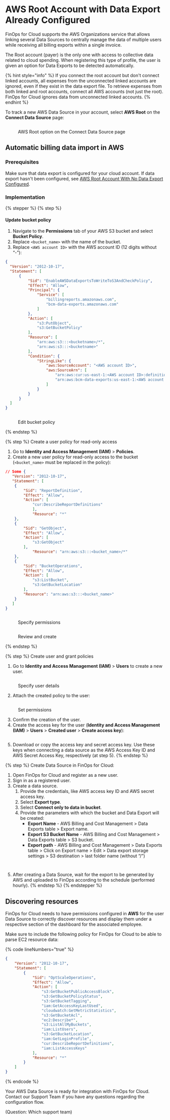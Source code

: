 # AWS Root Account with Data Export Already Configured

FinOps for Cloud supports the AWS Organizations service that allows linking several Data Sources to centrally manage the data of multiple users while receiving all billing exports within a single invoice.

The Root account (payer) is the only one with access to collective data related to cloud spending. When registering this type of profile, the user is given an option for Data Exports to be detected automatically.

{% hint style="info" %}
If you connect the root account but don't connect linked accounts, all expenses from the unconnected linked accounts are ignored, even if they exist in the data export file. To retrieve expenses from both linked and root accounts, connect all AWS accounts (not just the root). FinOps for Cloud ignores data from unconnected linked accounts.
{% endhint %}

To track a new AWS Data Source in your account, select **AWS Root** on the **Connect Data Source** page:&#x20;

<figure><img src="../../../../.gitbook/assets/finops_aws_root.png" alt=""><figcaption><p>AWS Root option on the Connect Data Source page</p></figcaption></figure>

## Automatic billing data import in AWS <a href="#automatic-billing-data-import-in-aws" id="automatic-billing-data-import-in-aws"></a>

### Prerequisites

Make sure that data export is configured for your cloud account. If data export hasn't been configured, see [AWS Root Account With No Data Export Configured](aws-root-account-with-no-data-export-configured.md).

### Implementation

{% stepper %}
{% step %}
#### Update bucket policy

1. Navigate to the **Permissions** tab of your AWS S3 bucket and select **Bucket Policy**.
2. Replace `<bucket_name>` with the name of the bucket.
3. Replace `<AWS account ID>` with the AWS account ID (12 digits without “-”):

```json
{
  "Version": "2012-10-17", 
  "Statement": [
      {
          "Sid": "EnableAWSDataExportsToWriteToS3AndCheckPolicy",
          "Effect": "Allow",
          "Principal": {
              "Service": [
                  "billingreports.amazonaws.com",
                  "bcm-data-exports.amazonaws.com"
              ]
          },
          "Action": [
              "s3:PutObject",
              "s3:GetBucketPolicy"
          ],
          "Resource": [
              "arn:aws:s3:::<bucketname>/*",
              "arn:aws:s3:::<bucketname>"
          ],
          "Condition": {
              "StringLike": {
                  "aws:SourceAccount": "<AWS account ID>",
                  "aws:SourceArn": [
                      "arn:aws:cur:us-east-1:<AWS account ID>:definition/*",
                      "arn:aws:bcm-data-exports:us-east-1:<AWS account ID>:export/*"
                  ]
              }
          }
      }
  ]
}
```

<figure><img src="../../../../.gitbook/assets/aws_edit_bucket_policy.png" alt=""><figcaption><p>Edit bucket policy</p></figcaption></figure>
{% endstep %}

{% step %}
Create a user policy for read-only access

1. Go to **Identity and Access Management (IAM)** > **Policies**.
2. Create a new user policy for read-only access to the bucket (`<bucket_name>` must be replaced in the policy):

```json
// Some {
   "Version": "2012-10-17",
   "Statement": [
    {
        "Sid": "ReportDefinition",
        "Effect": "Allow",
        "Action": [
            "cur:DescribeReportDefinitions"
            ],
            "Resource": "*"
    },
    {
        "Sid": "GetObject",
        "Effect": "Allow",
        "Action": [
            "s3:GetObject"
        ],
            "Resource": "arn:aws:s3:::<bucket_name>/*"
    },
    {
        "Sid": "BucketOperations",
        "Effect": "Allow",
        "Action": [
            "s3:ListBucket",
            "s3:GetBucketLocation"
        ],
        "Resource": "arn:aws:s3:::<bucket_name>"
    }
   ]
}
```

<figure><img src="../../../../.gitbook/assets/aws_add_permissions.png" alt=""><figcaption><p>Specify permissions</p></figcaption></figure>

<figure><img src="../../../../.gitbook/assets/aws_policy_details.png" alt=""><figcaption><p>Review and create</p></figcaption></figure>
{% endstep %}

{% step %}
Create user and grant policies

1. Go to **Identity and Access Management (IAM)** > **Users** to create a new user.

<figure><img src="../../../../.gitbook/assets/aws_user_details.png" alt=""><figcaption><p>Specify user details</p></figcaption></figure>

2. Attach the created policy to the user:

<figure><img src="../../../../.gitbook/assets/policy_attach.png" alt=""><figcaption><p>Set permissions</p></figcaption></figure>

3. Confirm the creation of the user.
4. Create the access key for the user (**Identity and Access Management (IAM)** > **Users** > **Created user** > **Create access key**):&#x20;

<figure><img src="../../../../.gitbook/assets/aws_create_access_key.png" alt=""><figcaption></figcaption></figure>

5. Download or copy the access key and secret access key. Use these keys when connecting a data source as the AWS Access Key ID and AWS Secret Access Key, respectively (at step 5).
{% endstep %}

{% step %}
Create Data Source in FinOps for Cloud:

1. Open FinOps for Cloud and register as a new user.&#x20;
2. Sign in as a registered user.
3. Create a data source.
   1. Provide the credentials, like AWS access key ID and AWS secret access key.
   2. Select **Export type**.
   3. Select **Connect only to data in bucket**.
   4. Provide the parameters with which the bucket and Data Export will be created:
      * **Export Name** - AWS Billing and Cost Management > Data Exports table > Export name.
      * **Export S3 Bucket Name** - AWS Billing and Cost Management > Data Exports table > S3 bucket.
      * **Export path** - AWS Billing and Cost Management > Data Exports table > Click on Export name > Edit > Data export storage settings > S3 destination > last folder name (without “/”)

<figure><img src="../../../../.gitbook/assets/aws_data_export_options.png" alt=""><figcaption></figcaption></figure>

<figure><img src="../../../../.gitbook/assets/aws_export_path.png" alt=""><figcaption></figcaption></figure>

5. After creating a Data Source, wait for the export to be generated by AWS and uploaded to FinOps according to the schedule (performed hourly).
{% endstep %}
{% endstepper %}

## Discovering resources <a href="#discover-resources" id="discover-resources"></a>

FinOps for Cloud needs to have permissions configured in **AWS** for the user Data Source to correctly discover resources and display them under a respective section of the dashboard for the associated employee.

Make sure to include the following policy for FinOps for Cloud to be able to parse EC2 resource data:

{% code lineNumbers="true" %}
```json
{
    "Version": "2012-10-17",
    "Statement": [
        {
            "Sid": "OptScaleOperations",
            "Effect": "Allow",
            "Action": [
                "s3:GetBucketPublicAccessBlock",
                "s3:GetBucketPolicyStatus",
                "s3:GetBucketTagging",
                "iam:GetAccessKeyLastUsed",
                "cloudwatch:GetMetricStatistics",
                "s3:GetBucketAcl",
                "ec2:Describe*",
                "s3:ListAllMyBuckets",
                "iam:ListUsers",
                "s3:GetBucketLocation",
                "iam:GetLoginProfile",
                "cur:DescribeReportDefinitions",
                "iam:ListAccessKeys"
            ],
            "Resource": "*"
        }
    ]
}
```
{% endcode %}

Your AWS Data Source is ready for integration with FinOps for Cloud. Contact our Support Team if you have any questions regarding the configuration flow.

(Question: Which support team)
